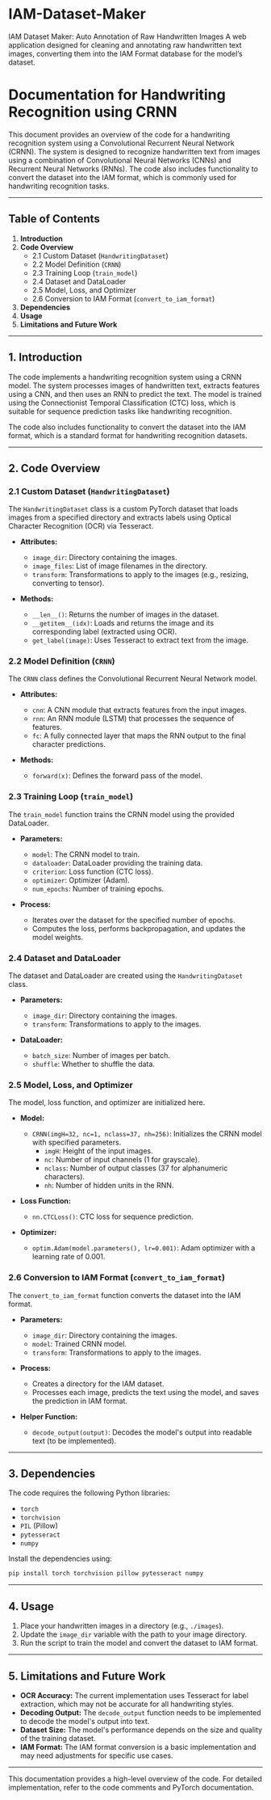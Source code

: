 # IAM-Dataset-Maker
IAM Dataset Maker: Auto Annotation of Raw Handwritten Images A web application designed for cleaning and annotating raw handwritten text images, converting them into the IAM Format database for the model’s dataset.

# Documentation for Handwriting Recognition using CRNN

This document provides an overview of the code for a handwriting recognition system using a Convolutional Recurrent Neural Network (CRNN). The system is designed to recognize handwritten text from images using a combination of Convolutional Neural Networks (CNNs) and Recurrent Neural Networks (RNNs). The code also includes functionality to convert the dataset into the IAM format, which is commonly used for handwriting recognition tasks.

---

## Table of Contents
1. **Introduction**
2. **Code Overview**
   - 2.1 Custom Dataset (`HandwritingDataset`)
   - 2.2 Model Definition (`CRNN`)
   - 2.3 Training Loop (`train_model`)
   - 2.4 Dataset and DataLoader
   - 2.5 Model, Loss, and Optimizer
   - 2.6 Conversion to IAM Format (`convert_to_iam_format`)
3. **Dependencies**
4. **Usage**
5. **Limitations and Future Work**

---

## 1. Introduction
The code implements a handwriting recognition system using a CRNN model. The system processes images of handwritten text, extracts features using a CNN, and then uses an RNN to predict the text. The model is trained using the Connectionist Temporal Classification (CTC) loss, which is suitable for sequence prediction tasks like handwriting recognition.

The code also includes functionality to convert the dataset into the IAM format, which is a standard format for handwriting recognition datasets.

---

## 2. Code Overview

### 2.1 Custom Dataset (`HandwritingDataset`)
The `HandwritingDataset` class is a custom PyTorch dataset that loads images from a specified directory and extracts labels using Optical Character Recognition (OCR) via Tesseract.

- **Attributes:**
  - `image_dir`: Directory containing the images.
  - `image_files`: List of image filenames in the directory.
  - `transform`: Transformations to apply to the images (e.g., resizing, converting to tensor).

- **Methods:**
  - `__len__()`: Returns the number of images in the dataset.
  - `__getitem__(idx)`: Loads and returns the image and its corresponding label (extracted using OCR).
  - `get_label(image)`: Uses Tesseract to extract text from the image.

### 2.2 Model Definition (`CRNN`)
The `CRNN` class defines the Convolutional Recurrent Neural Network model.

- **Attributes:**
  - `cnn`: A CNN module that extracts features from the input images.
  - `rnn`: An RNN module (LSTM) that processes the sequence of features.
  - `fc`: A fully connected layer that maps the RNN output to the final character predictions.

- **Methods:**
  - `forward(x)`: Defines the forward pass of the model.

### 2.3 Training Loop (`train_model`)
The `train_model` function trains the CRNN model using the provided DataLoader.

- **Parameters:**
  - `model`: The CRNN model to train.
  - `dataloader`: DataLoader providing the training data.
  - `criterion`: Loss function (CTC loss).
  - `optimizer`: Optimizer (Adam).
  - `num_epochs`: Number of training epochs.

- **Process:**
  - Iterates over the dataset for the specified number of epochs.
  - Computes the loss, performs backpropagation, and updates the model weights.

### 2.4 Dataset and DataLoader
The dataset and DataLoader are created using the `HandwritingDataset` class.

- **Parameters:**
  - `image_dir`: Directory containing the images.
  - `transform`: Transformations to apply to the images.

- **DataLoader:**
  - `batch_size`: Number of images per batch.
  - `shuffle`: Whether to shuffle the data.

### 2.5 Model, Loss, and Optimizer
The model, loss function, and optimizer are initialized here.

- **Model:**
  - `CRNN(imgH=32, nc=1, nclass=37, nh=256)`: Initializes the CRNN model with specified parameters.
    - `imgH`: Height of the input images.
    - `nc`: Number of input channels (1 for grayscale).
    - `nclass`: Number of output classes (37 for alphanumeric characters).
    - `nh`: Number of hidden units in the RNN.

- **Loss Function:**
  - `nn.CTCLoss()`: CTC loss for sequence prediction.

- **Optimizer:**
  - `optim.Adam(model.parameters(), lr=0.001)`: Adam optimizer with a learning rate of 0.001.

### 2.6 Conversion to IAM Format (`convert_to_iam_format`)
The `convert_to_iam_format` function converts the dataset into the IAM format.

- **Parameters:**
  - `image_dir`: Directory containing the images.
  - `model`: Trained CRNN model.
  - `transform`: Transformations to apply to the images.

- **Process:**
  - Creates a directory for the IAM dataset.
  - Processes each image, predicts the text using the model, and saves the prediction in IAM format.

- **Helper Function:**
  - `decode_output(output)`: Decodes the model's output into readable text (to be implemented).

---

## 3. Dependencies
The code requires the following Python libraries:
- `torch`
- `torchvision`
- `PIL` (Pillow)
- `pytesseract`
- `numpy`

Install the dependencies using:
```bash
pip install torch torchvision pillow pytesseract numpy
```

---

## 4. Usage
1. Place your handwritten images in a directory (e.g., `./images`).
2. Update the `image_dir` variable with the path to your image directory.
3. Run the script to train the model and convert the dataset to IAM format.

---

## 5. Limitations and Future Work
- **OCR Accuracy:** The current implementation uses Tesseract for label extraction, which may not be accurate for all handwriting styles.
- **Decoding Output:** The `decode_output` function needs to be implemented to decode the model's output into text.
- **Dataset Size:** The model's performance depends on the size and quality of the training dataset.
- **IAM Format:** The IAM format conversion is a basic implementation and may need adjustments for specific use cases.

---

This documentation provides a high-level overview of the code. For detailed implementation, refer to the code comments and PyTorch documentation.